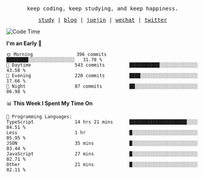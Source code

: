 <p align="center">
  <samp>
    <span>keep coding, keep studying, and keep happiness.</span>
  </samp>
</p>

<p align="center">
  <samp>
    <a href="https://github.com/ouduidui/fe-study">study</a> |
    <a href="https://deweyou.me">blog</a>  |
    <a href="https://juejin.cn/user/4309700183594366">juejin</a> |
    <a href="https://user-images.githubusercontent.com/54696834/165071004-6509e3f2-90c3-448c-9d92-3da42b0c2021.jpeg">wechat</a> |
    <a href="https://twitter.com/ouduidui">twitter</a>
  </samp>
</p>

<!--START_SECTION:waka-->
![Code Time](http://img.shields.io/badge/Code%20Time-4%2C725%20hrs%207%20mins-blue)

**I'm an Early 🐤** 

```text
🌞 Morning                396 commits         ████████░░░░░░░░░░░░░░░░░   31.78 % 
🌆 Daytime                543 commits         ███████████░░░░░░░░░░░░░░   43.58 % 
🌃 Evening                220 commits         ████░░░░░░░░░░░░░░░░░░░░░   17.66 % 
🌙 Night                  87 commits          ██░░░░░░░░░░░░░░░░░░░░░░░   06.98 % 
```


📊 **This Week I Spent My Time On** 

```text
💬 Programming Languages: 
TypeScript               14 hrs 21 mins      █████████████████████░░░░   84.51 % 
Less                     1 hr                █░░░░░░░░░░░░░░░░░░░░░░░░   05.95 % 
JSON                     35 mins             █░░░░░░░░░░░░░░░░░░░░░░░░   03.44 % 
JavaScript               27 mins             █░░░░░░░░░░░░░░░░░░░░░░░░   02.71 % 
Other                    21 mins             █░░░░░░░░░░░░░░░░░░░░░░░░   02.11 % 
```


<!--END_SECTION:waka-->
